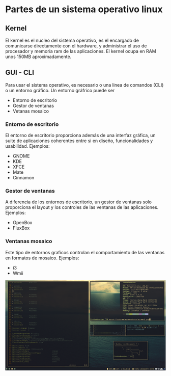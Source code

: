 # Partes de un sistema operativo linux
## Kernel
El kernel es el nucleo del sistema operativo, es el encargado de comunicarse directamente con el hardware, y 
administrar el uso de procesador y memoria ram de las aplicaciones.
El kernel ocupa en RAM unos 150MB aproximadamente. 
## GUI - CLI

Para usar el sistema operativo, es necesario o una linea de comandos (CLI) o un entorno gráfico.
Un entorno gráfrico puede ser 
- Entorno de escritorio
- Gestor de ventanas
- Vetanas mosaico
### Entorno de escritorio
El entorno de escritorio proporciona además de una interfaz gráfica, un suite de aplicaciones coherentes entre 
si en diseño, funcionalidades y usabilidad.
Ejemplos:
- GNOME
- KDE 
- XFCE
- Mate
- Cinnamon
### Gestor de ventanas
A diferencia de los entornos de escritorio, un gestor de ventanas solo proporciona el layout y los controles de 
las ventanas de las aplicaciones.
Ejemplos:
- OpenBox
- FluxBox
### Ventanas mosaico

Este tipo de entornos graficos controlan el comportamiento de las ventanas en formatos de mosaico.
Ejemplos:
- i3
- Wmii

![alt text](img/i3.png "FDSFS")
